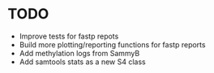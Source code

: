 # TODO

- Improve tests for fastp repots
- Build more plotting/reporting functions for fastp reports
- Add methylation logs from SammyB
- Add samtools stats as a new S4 class
